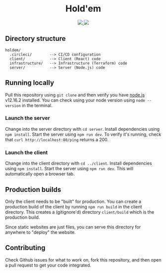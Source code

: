 <h1 align="center">Hold'em</h1>

<p align="center">
  <a href="https://codeclimate.com/github/timhaley94/holdem/maintainability">
    <img src="https://api.codeclimate.com/v1/badges/b4b31a8f8cf13a23ca93/maintainability" />
  </a>
  <a href="https://codeclimate.com/github/timhaley94/holdem/test_coverage">
    <img src="https://api.codeclimate.com/v1/badges/b4b31a8f8cf13a23ca93/test_coverage" />
  </a>
</p>

## Directory structure

```
holdem/
  .circleci/        --> CI/CD configuration
  client/           --> Client (React) code
  infrastructure/   --> Infrastructure (Terraform) code
  server/           --> Server (Node.js) code
```

## Running locally

Pull this repository using `git clone` and then verify you have
[node.js](https://nodejs.org/en/) v12.16.2 installed. You can check using your node
version using `node --version` in the terminal.

### Launch the server

Change into the server directory with `cd server`. Install dependencies using
`npm install`. Start the server using `npm run dev`. To verify it's running, check
that `curl http://localhost:80/ping` returns a 200.

### Launch the client

Change into the client directory with `cd ../client`. Install dependencies using
`npm install`. Start the server using `npm run dev`. This will automatically open
a browser tab.

## Production builds

Only the client needs to be "built" for production. You can create a production
build of the client by running `npm run build` in the client directory. This
creates a (gitignore'd) directory `client/build` which is the production build.

Since static websites are just files, you can serve this directory for anywhere
to "deploy" the website.

## Contributing

Check Github issues for what to work on, fork this repository, and then open a
pull request to get your code integrated.
